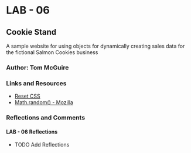 # LAB - 06

## Cookie Stand

A sample website for using objects for dynamically creating sales data for the fictional Salmon Cookies business

### Author: Tom McGuire

### Links and Resources

* [Reset CSS](https://meyerweb.com/eric/tools/css/reset/)
* [Math.random() - Mozilla](https://developer.mozilla.org/en-US/docs/Web/JavaScript/Reference/Global_Objects/Math/random)

### Reflections and Comments

#### LAB - 06 Reflections

* TODO Add Reflections
